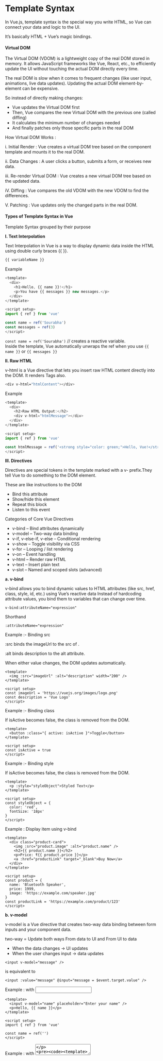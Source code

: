 # Template Syntax​

In Vue.js, template syntax is the special way you write HTML, so Vue can connect your data and logic to the UI.

It’s basically HTML + Vue’s magic bindings.


#### **Virtual DOM**

The Virtual DOM (VDOM) is a lightweight copy of the real DOM stored in memory. It allows JavaScript frameworks like Vue, React, etc., to efficiently update the UI without touching the actual DOM directly every time.

The real DOM is slow when it comes to frequent changes (like user input, animations, live data updates). Updating the actual DOM element-by-element can be expensive.

So instead of directly making changes:

- Vue updates the Virtual DOM first
- Then, Vue compares the new Virtual DOM with the previous one (called diffing)
- It calculates the minimum number of changes needed
- And finally patches only those specific parts in the real DOM

How Virtual DOM Works :

i. Initial Render : 
Vue creates a virtual DOM tree based on the component template and mounts it to the real DOM.

ii. Data Changes :
A user clicks a button, submits a form, or receives new data.

iii. Re-render Virtual DOM :
Vue creates a new virtual DOM tree based on the updated data.

iV. Diffing :
Vue compares the old VDOM with the new VDOM to find the differences.

V. Patching :
Vue updates only the changed parts in the real DOM.

#### **Types of Template Syntax in Vue**
Template Syntax grouped by their purpose

**I. Text Interpolation**

Text Interpolation in Vue is a way to display dynamic data inside the HTML using double curly braces {{ }}.

```bash
{{ variableName }}
```

Example 
```js
<template>
  <div>
    <h1>Hello, {{ name }}!</h1>
    <p>You have {{ messages }} new messages.</p>
  </div>
</template>

<script setup>
import { ref } from 'vue'

const name = ref('Sourabha')
const messages = ref(3)
</script>
```
`const name = ref('Sourabha')` // creates a reactive variable.  
Inside the template, Vue automatically unwraps the ref when you use `{{ name }}` or `{{ messages }}`

**II. Raw HTML**

v-html is a Vue directive that lets you insert raw HTML content directly into the DOM. It renders Tags also.

```bash
<div v-html="htmlContent"></div>
```
Example

```js
<template>
  <div>
    <h2>Raw HTML Output:</h2>
    <div v-html="htmlMessage"></div>
  </div>
</template>

<script setup>
import { ref } from 'vue'

const htmlMessage = ref('<strong style="color: green;">Hello, Vue!</strong>')
</script>
```

**III. Directives**

Directives are special tokens in the template marked with a v- prefix.They tell Vue to do something to the DOM element.

These are like instructions to the DOM

- Bind this attribute
- Show/hide this element
- Repeat this block
- Listen to this event

Categories of Core Vue Directives

- v-bind – Bind attributes dynamically
- v-model – Two-way data binding
- v-if, v-else-if, v-else – Conditional rendering
- v-show – Toggle visibility via CSS
- v-for – Looping / list rendering
- v-on – Event handling
- v-html – Render raw HTML
- v-text – Insert plain text
- v-slot – Named and scoped slots (advanced)

**a. v-bind**

v-bind allows you to bind dynamic values to HTML attributes (like src, href, class, style, id, etc.) using Vue’s reactive data Instead of hardcoding attribute values, you bind them to variables that can change over time.
```
v-bind:attributeName="expression"
```
Shorthand
```
:attributeName="expression"
```

Example :- Binding src

:src binds the imageUrl to the src of <img>.

:alt binds description to the alt attribute.

When either value changes, the DOM updates automatically.
```JS
<template>
  <img :src="imageUrl" :alt="description" width="200" />
</template>

<script setup>
const imageUrl = 'https://vuejs.org/images/logo.png'
const description = 'Vue Logo'
</script>
```

Example :- Binding class

If isActive becomes false, the class is removed from the DOM.
```JS
<template>
  <button :class="{ active: isActive }">Toggle</button>
</template>

<script setup>
const isActive = true
</script>
```

Example :- Binding style

If isActive becomes false, the class is removed from the DOM.
```JS
<template>
  <p :style="styleObject">Styled Text</p>
</template>

<script setup>
const styleObject = {
  color: 'red',
  fontSize: '18px'
}
</script>

```

Example : Display item using v-bind

```
<template>
  <div class="product-card">
    <img :src="product.image" :alt="product.name" />
    <h2>{{ product.name }}</h2>
    <p>Price: ₹{{ product.price }}</p>
    <a :href="productLink" target="_blank">Buy Now</a>
  </div>
</template>

<script setup>
const product = {
  name: 'Bluetooth Speaker',
  price: 1999,
  image: 'https://example.com/speaker.jpg'
}
const productLink = 'https://example.com/product/123'
</script>

```

**b. v-model**

v-model is a Vue directive that creates two-way data binding between form inputs and your component data.

two-way = Update both ways
From data to  UI and From UI to data

- When the data changes → UI updates
- When the user changes input → data updates

```<input v-model="message" />```

is equivalent to 

```<input :value="message" @input="message = $event.target.value" />```

Example : with <input>
```
<template>
  <input v-model="name" placeholder="Enter your name" />
  <p>Hello, {{ name }}</p>
</template>

<script setup>
import { ref } from 'vue'

const name = ref('')
</script>
```
Example : with <textarea>

```
<template>
  <textarea v-model="bio" placeholder="Write something..."></textarea>
  <p>You wrote: {{ bio }}</p>
</template>

<script setup>
import { ref } from 'vue'

const bio = ref('')
</script>

```

Example : with single Checkbox

```
<template>
  <input type="checkbox" v-model="isChecked" />
  <label>Agree</label>
  <p>Status: {{ isChecked ? 'Agreed' : 'Not Agreed' }}</p>
</template>

<script setup>
import { ref } from 'vue'

const isChecked = ref(false)
</script>

```

Example : with Multiple Checkbox

```
<template>
  <label><input type="checkbox" value="Vue" v-model="selected" /> Vue</label>
  <label><input type="checkbox" value="React" v-model="selected" /> React</label>
  <label><input type="checkbox" value="Angular" v-model="selected" /> Angular</label>

  <p>Selected: {{ selected }}</p>
</template>

<script setup>
import { ref } from 'vue'

const selected = ref([])
</script>

```
Example : with Radio Buttons

```
<template>
  <label><input type="radio" value="Male" v-model="gender" /> Male</label>
  <label><input type="radio" value="Female" v-model="gender" /> Female</label>

  <p>Selected: {{ gender }}</p>
</template>

<script setup>
import { ref } from 'vue'

const gender = ref('')
</script>

```
Example : with Select Dropdown

```
<template>
  <select v-model="country">
    <option disabled value="">Choose a country</option>
    <option>India</option>
    <option>USA</option>
    <option>Canada</option>
  </select>

  <p>Selected country: {{ country }}</p>
</template>

<script setup>
import { ref } from 'vue'

const country = ref('')
</script>

```

**c. v-if, v-else-if, v-else**

Show something only if a condition is true.
Vue provides these directives to control what shows up in the DOM.

Example : Shows a message based on a user's exam score.

```
<template>
  <input type="number" v-model="score" placeholder="Enter your score" />

  <div v-if="score >= 90">Excellent!</div>
  <div v-else-if="score >= 75">Good Job!</div>
  <div v-else-if="score >= 50">Average</div>
  <div v-else> Needs Improvement</div>
</template>

<script setup>
import { ref } from 'vue'

const score = ref(0)
</script>

```

**d. v-show**

v-show is a directive in Vue that toggles an element’s visibility using CSS. It does not remove the element from the DOM, it just uses display: none to hide it.

Example : toggle a message

```
<template>
  <button @click="showMessage = !showMessage">
    Toggle Message
  </button>

  <p v-show="showMessage">Hello Joshi, I am visible!</p>
</template>

<script setup>
import { ref } from 'vue'

const showMessage = ref(true)
</script>

```

NOTE : 

v-if builds or destroys, v-show hides or reveals

v-show is ideal when:
- You need fast toggle (e.g., dropdowns, tabs)
- You want to preserve component state or DOM

v-if is ideal when:
- You want to avoid rendering until needed
- You don’t want it in the DOM at all when hidden

**e. v-for**

v-for is used to render a list of items by looping over an array, object, or even a range. It’s just like a for...of loop in JavaScript, but in the template!

Basic syntax is 
```
<div v-for="item in items" :key="item.id">
  {{ item }}
</div>
```
- items: an array (or object/range) you're looping over
- item: current element in the loop
- `:key` : required when rendering lists — helps Vue track items efficiently

Example : List of Users with Their Names and Roles

```
<template>
  <ul>
    <li v-for="user in users" :key="user.id">
      {{ user.name }} - {{ user.role }}
    </li>
  </ul>
</template>

<script setup>
const users = [
  { id: 1, name: "Sourabha", role: "Admin" },
  { id: 2, name: "Ramesh", role: "User" },
  { id: 3, name: "Joshi", role: "Manager" },
]
</script>

```

Example : Render a Table with Indexes

```
<template>
  <table border="1">
    <tr>
      <th>#</th>
      <th>Name</th>
    </tr>
    <tr v-for="(name, index) in names" :key="index">
      <td>{{ index + 1 }}</td>
      <td>{{ name }}</td>
    </tr>
  </table>
</template>

<script setup>
const names = ['Lakshmi', 'Joshi', 'Sourabha']
</script>

```

Example : Loop over objects

```
<template>
  <div v-for="(value, key, index) in student" :key="key">
    {{ index + 1 }}. {{ key }}: {{ value }}
  </div>
</template>

<script setup>
const student = {
  name: 'Sourabha',
  age: 25,
  grade: 'A',
}
</script>
```

Example : Nested v-for – Looping Inside Loop

```
<template>
  <div v-for="(category, index) in categories" :key="index">
    <h3>{{ category.name }}</h3>
    <ul>
      <li v-for="item in category.items" :key="item.id">
        {{ item.label }}
      </li>
    </ul>
  </div>
</template>

<script setup>
const categories = [
  {
    name: "Fruits",
    items: [
      { id: 1, label: "Apple" },
      { id: 2, label: "Banana" },
    ],
  },
  {
    name: "Vegetables",
    items: [
      { id: 3, label: "Carrot" },
      { id: 4, label: "Broccoli" },
    ],
  },
]
</script>
```
**f. v-on**

v-on is used to listen to and handle DOM events (like click, input, submit, etc.). It connects user actions (e.g., clicking a button) with your methods or inline JavaScript.

syntax of v-on 
```
<!-- Full syntax -->
<button v-on:click="handleClick">Click me</button>

<!-- Shorthand -->
<button @click="handleClick">Click me</button>

```

Example : counter App

```
<template>
  <button @click="count++">Clicked {{ count }} times</button>
</template>

<script setup>
import { ref } from 'vue'
const count = ref(0)
</script>

```

Example : event object

```
<template>
  <input @input="handleInput($event)">
</template>

<script setup>
function handleInput(e) {
  console.log("User typed:", e.target.value)
}
</script>
```

Example : pass arguments

```
<template>
  <button @click="greet('Sourabha')">Greet</button>
</template>

<script setup>
function greet(name) {
  alert(`Hello, ${name}!`)
}
</script>
```

**g. v-html**

v-html is a Vue directive used to inject and render raw HTML content into the DOM.

Example : items list

```
<template>
  <div v-for="(card, index) in cards" :key="index" class="card" v-html="card.content" />
</template>

<script setup>
const cards = [
  {
    content: `
      <h2 style="color: teal;">Vue Tips</h2>
      <p>Use <code>v-model</code> for two-way data binding.</p>
    `
  },
  {
    content: `
      <h2 style="color: purple;">Security Alert</h2>
      <p style="color: red;"><strong>Do not use v-html</strong> with unsanitized user input!</p>
    `
  },
]
</script>

<style scoped>
.card {
  border: 1px solid #ccc;
  padding: 16px;
  margin-bottom: 12px;
  border-radius: 8px;
  background-color: #f9f9f9;
}
</style>
```

**h. v-text**

v-text is used to insert plain text into an HTML element. Which similar to using {{  }} syntax.

```
<p v-text="message"></p>
```

equivalent to 
```
<p>{{ message }}</p>
```
Example : Display greetings

```
<template>
  <div>
    <p v-text="greeting"></p>
  </div>
</template>

<script setup>
const greeting = "Hello from Vue!"
</script>
```

**i. v-slot**

v-slot is a directive in Vue that lets a parent component inject content into a child component’s slot. Which help us Reusable UI components (cards, modals, tables), Custom layouts and Passing data (scope) from child to parent

There are three types : Default Slot, Named Slot and Scoped Slot

a. Default Slot : Only one unnamed slot

child component : BaseCard.vue

```
<template>
  <div class="card">
    <slot></slot>
  </div>
</template>
```

parent component

```
<BaseCard>
  <p>This is card content</p>
</BaseCard>
```
b. Named Slot : Multiple slots identified by name

child component : BaseCard.vue

```
<template>
  <header><slot name="header"></slot></header>
  <main><slot></slot></main>
  <footer><slot name="footer"></slot></footer>
</template>
```

parent component

```
<BaseLayout>
  <template #header>
    <h1>Welcome</h1>
  </template>

  <p>Main content goes here.</p>

  <template #footer>
    <p>&copy; 2025</p>
  </template>
</BaseLayout>
```

c. Scoped Slot : Child passes data to slot via props; parent can use it

child component : UserList.vue

```
<template>
  <div>
    <slot v-for="user in users" :user="user" :key="user.id"></slot>
  </div>
</template>

<script setup>
const users = [
  { id: 1, name: 'Sourabha' },
  { id: 2, name: 'Ram' }
]
</script>
```

parent component

```
<UserList>
  <template #default="{ user }">
    <p>User: {{ user.name }}</p>
  </template>
</UserList>
```

### Exercises

1. Create a text input box using v-model and display the entered value below it live.
2. Make a form where users can write a message in a textarea. Below the textarea, show how many characters they’ve typed.
3. Add a checkbox using v-model. When it’s checked, display "Subscribed!" otherwise show "Not Subscribed".
4. Allow users to select multiple hobbies (e.g., Reading, Gaming, Music) using checkboxes. Show the selected hobbies as a list.
5. Create a small form: Name (input), Age (number input), Gender (radio), Skills (checkboxes). On submit, show the entire form data below in a formatted way.
6. Create a password input field. Use v-model to check the length of the entered password and display: "Weak" for < 5 characters, "Medium" for 5–8 characters and "Strong" for > 8 characters
7. Use .trim, .number, and .lazy modifiers with v-model. Explain and show how each one behaves differently with inputs.
8. Shows content based on user login status(Loggedin/Loggedout)?
9. Handles different UI states when fetching data (loading/Error/Success)?
10. Shows invoice payment status (Oaid/Pending/Overdue)?
11. Dynamic text based on the weather (sunny/rainy/cloudy) ?
12. Build a tab component where only one tab’s content is visible at a time using v-show
